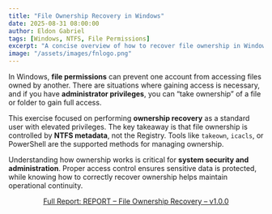 ```yaml
---
title: "File Ownership Recovery in Windows"
date: 2025-08-31 08:00:00
author: Eldon Gabriel
tags: [Windows, NTFS, File Permissions]
excerpt: "A concise overview of how to recover file ownership in Windows using built-in tools."
image: "/assets/images/fnlogo.png"
---
```


<p>In Windows, <strong>file permissions</strong> can prevent one account from accessing files owned by another. There are situations where gaining access is necessary, and if you have <strong>administrator privileges</strong>, you can “take ownership” of a file or folder to gain full access.</p>

<p>This exercise focused on performing <strong>ownership recovery</strong> as a standard user with elevated privileges. The key takeaway is that file ownership is controlled by <strong>NTFS metadata</strong>, not the Registry. Tools like <code>takeown</code>, <code>icacls</code>, or PowerShell are the supported methods for managing ownership.</p>

<p>Understanding how ownership works is critical for <strong>system security and administration</strong>. Proper access control ensures sensitive data is protected, while knowing how to correctly recover ownership helps maintain operational continuity.</p>

<p align="center">
  <a href="https://github.com/EldonGabriel/eldongabriel.github.io/blob/main/assets/reports/REPORT%20%E2%80%93%20File%20Ownership%20Recovery%20%E2%80%93%20v1.0.0.pdf" target="_blank">
    Full Report: REPORT – File Ownership Recovery – v1.0.0
  </a>
